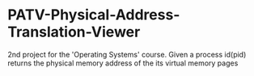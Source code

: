 # PATV-Physical-Address-Translation-Viewer
2nd project for the 'Operating Systems' course. Given a process id(pid) returns the physical memory address of the its virtual memory pages
